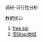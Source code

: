 调研-可行性分析

数据接口

1. [free api](https://www.free-api.com/doc/497) 
2. [雪球api商城](https://mall.fofpower.com/vip) 